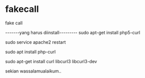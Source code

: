 # fakecall
fake call

-------yang harus diinstall---------
sudo apt-get install php5-curl

sudo service apache2 restart

sudo apt install php-curl

sudo apt-get install curl libcurl3 libcurl3-dev

sekian wassalamualaikum..
